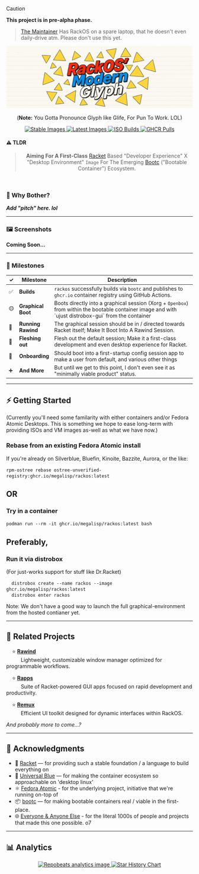 > [!CAUTION]
> **This project is in pre-alpha phase.**
>> [The Maintainer](https://github.com/megalisp) Has RackOS on a spare laptop, that he doesn't even daily-drive atm. Please don't use this yet.



<div align="center">
      <img src="banner.webp">
</div>



<div align="center">
      <p>(<strong>Note:</strong> You Gotta Pronounce Glyph like Glife, For Pun To Work. LOL)
</p>
</div>



<div align="center">

  <a href="#" title="Stable Images">
    <img src="https://img.shields.io/badge/Stable%20Images-unavailable-lightgrey?logo=github" alt="Stable Images">
  </a>

  <a href="#" title="Latest Images">
    <img src="https://img.shields.io/badge/Latest%20Images-unavailable-lightgrey?logo=github" alt="Latest Images">
  </a>

  <a href="#" title="ISO Builds">
    <img src="https://img.shields.io/badge/ISO%20Builds-unavailable-lightgrey?logo=github" alt="ISO Builds">
  </a>

  <a href="#" title="RackOS GHCR Pulls">
    <img src="https://img.shields.io/badge/GHCR%20Pulls-unavailable-lightgrey?logo=github" alt="GHCR Pulls">
  </a>

</div>



#### ⚠️ TLDR

> <div align="center">
> <strong>Aiming For A First-Class</strong> <a href="https://racket-lang.org">Racket</a> Based "Developer Experience" X "Desktop Environment" <code>Image</code> For The Emerging <a href="https://bootc-dev.github.io/bootc/">Bootc</a> ("Bootable Container") Ecosystem.
> </div>



</br>



### 🤔 Why Bother?

***Add "pitch" here. lol***



---



### 🖼️ Screenshots

**Coming Soon...**



---



### 🚧 Milestones

<p align="center">

<table>
  <thead>
    <tr>
      <th width="5%">✓</th>
      <th width="15%">Milestone</th>
      <th width="80%">Description</th>
    </tr>
  </thead>
  <tbody>
    <tr>
      <td>✅</td>
      <td><strong>Builds</strong></td>
      <td><code>rackos</code> successfully builds via <code>bootc</code> and publishes to <code>ghcr.io</code> container registry using GitHub Actions.</td>
    </tr>
    <tr>
      <td>🟡</td>
      <td><strong>Graphical Boot</strong></td>
      <td>Boots directly into a graphical session (Xorg + <code>Openbox</code>) from within the bootable container image and with `ujust distrobox-gui` from the container</td>
    </tr>
    <tr>
      <td>🔲</td>
      <td><strong>Running Rawind</strong></td>
      <td>The graphical session should be in / directed towards Racket itself; Make It Boot Into A Rawind Session.</td>
    </tr>
    <tr>
      <td>🔲</td>
      <td><strong>Fleshing out</strong></td>
      <td>Flesh out the default session; Make it a first-class development and even desktop experience for Racket.</td>
    </tr>
    <tr>
      <td>🔲</td>
      <td><strong>Onboarding</strong></td>
      <td>Should boot into a first-startup config session app to make a user from default, and various other things</td>
    </tr>
    <tr>
      <td>➕</td>
      <td><strong>And More</strong></td>
      <td>But until we get to this point, I don't even see it as "minimally viable product" status.</td>
    </tr>
  </tbody>
</table>
</div>



---



## ⚡ Getting Started
(Currently you'll need some familarity with either containers and/or Fedora Atomic Desktops. This is something we hope to ease long-term with providing ISOs and VM images as-well as what we have now.)

### Rebase from an existing Fedora Atomic install

If you're already on Silverblue, Bluefin, Kinoite, Bazzite, Aurora, or the like:

    rpm-ostree rebase ostree-unverified-registry:ghcr.io/megalisp/rackos:latest


## OR

### Try in a container

    podman run --rm -it ghcr.io/megalisp/rackos:latest bash

## Preferably,
### Run it via distrobox
(For just-works support for stuff like Dr.Racket)

      distrobox create --name rackos --image ghcr.io/megalisp/rackos:latest
      distrobox enter rackos


Note: We don't have a good way to launch the full graphical-environment from the hosted contianer yet.



---



## 🌟 Related Projects

&nbsp;&nbsp;&nbsp;&nbsp;⭐️ [**Rawind**](https://github.com/megalisp/rawind)  
&nbsp;&nbsp;&nbsp;&nbsp;&nbsp;&nbsp;&nbsp;&nbsp;&nbsp;&nbsp;Lightweight, customizable window manager optimized for programmable workflows.

&nbsp;&nbsp;&nbsp;&nbsp;⭐️ [**Rapps**](https://github.com/megalisp/rapps)  
&nbsp;&nbsp;&nbsp;&nbsp;&nbsp;&nbsp;&nbsp;&nbsp;&nbsp;&nbsp;Suite of Racket-powered GUI apps focused on rapid development and productivity.

&nbsp;&nbsp;&nbsp;&nbsp;⭐️ [**Remux**](https://github.com/megalisp/remux)  
&nbsp;&nbsp;&nbsp;&nbsp;&nbsp;&nbsp;&nbsp;&nbsp;&nbsp;&nbsp;Efficient UI toolkit designed for dynamic interfaces within RackOS.

*And probably more to come...?*



---



## 🙌 Acknowledgments

- 🎾 [Racket](https://racket-lang.org) — for providing such a stable foundation / a language to build everything on
- 💙 [Universal Blue](https://universal-blue.org) — for making the container ecosystem so approachable on 'desktop linux'
- ⚛️ [Fedora Atomic](https://fedoraproject.org/atomic-desktops/) - for the underlying project, initiative that we're running on-top of
- 📦 [bootc](https://bootc-dev.github.io/bootc/) — for making bootable containers real / viable in the first-place.
- 🌐 [Everyone & Anyone Else]() - for the literal 1000s of people and projects that made this one possible. o7



---



## 📊 Analytics
<div align="center">

  <a href="https://github.com/megalisp/rackos" title="Repobeats Analytics">
    <img src="https://repobeats.axiom.co/api/embed/0879406c08779ddb018fbb7dea46bd47d8504aa9.svg" alt="Repobeats analytics image" />
  </a>

<a href="https://star-history.com/#megalisp/rackos&Date">
  <picture>
    <source media="(prefers-color-scheme: dark)" srcset="https://api.star-history.com/svg?repos=megalisp/rackos&type=Date&theme=dark" />
    <source media="(prefers-color-scheme: light)" srcset="https://api.star-history.com/svg?repos=megalisp/rackos&type=Date" />
    <img alt="Star History Chart" src="https://api.star-history.com/svg?repos=megalisp/rackos&type=Date" />
  </picture>
</a>
</div>
